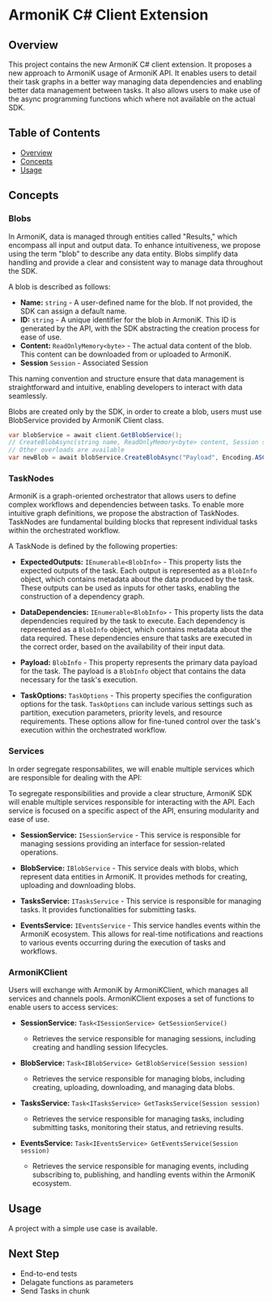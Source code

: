 # ArmoniK C# Client Extension

## Overview
This project contains the new ArmoniK C# client extension. It proposes a new approach to ArmoniK usage of ArmoniK API. It enables users to detail their task graphs in a better way managing data dependencies and enabling better data management between tasks. It also allows users to make use of the async programming functions which where not available on the actual SDK. 

## Table of Contents
- [Overview](#overview)
- [Concepts](#concepts)
- [Usage](#usage)

## Concepts

### Blobs

In ArmoniK, data is managed through entities called "Results," which encompass all input and output data. To enhance intuitiveness, we propose using the term "blob" to describe any data entity. Blobs simplify data handling and provide a clear and consistent way to manage data throughout the SDK.

A blob is described as follows:

- **Name:** `string` - A user-defined name for the blob. If not provided, the SDK can assign a default name.
- **ID:** `string` - A unique identifier for the blob in ArmoniK. This ID is generated by the API, with the SDK abstracting the creation process for ease of use.
- **Content:** `ReadOnlyMemory<byte>` - The actual data content of the blob. This content can be downloaded from or uploaded to ArmoniK.
- **Session** `Session` - Associated Session

This naming convention and structure ensure that data management is straightforward and intuitive, enabling developers to interact with data seamlessly.

Blobs are created only by the SDK, in order to create a blob, users must use BlobService provided by ArmoniK Client class.

```csharp
var blobService = await client.GetBlobService();
// CreateBlobAsync(string name, ReadOnlyMemory<byte> content, Session session = null, CancellationToken cancellationToken = default)
// Other overloads are available
var newBlob = await blobService.CreateBlobAsync("Payload", Encoding.ASCII.GetBytes("Hello"), session);
```

### TaskNodes

ArmoniK is a graph-oriented orchestrator that allows users to define complex workflows and dependencies between tasks. To enable more intuitive graph definitions, we propose the abstraction of TaskNodes. TaskNodes are fundamental building blocks that represent individual tasks within the orchestrated workflow.

A TaskNode is defined by the following properties:

- **ExpectedOutputs:** `IEnumerable<BlobInfo>` - This property lists the expected outputs of the task. Each output is represented as a `BlobInfo` object, which contains metadata about the data produced by the task. These outputs can be used as inputs for other tasks, enabling the construction of a dependency graph.

- **DataDependencies:** `IEnumerable<BlobInfo>` - This property lists the data dependencies required by the task to execute. Each dependency is represented as a `BlobInfo` object, which contains metadata about the data required. These dependencies ensure that tasks are executed in the correct order, based on the availability of their input data.

- **Payload:** `BlobInfo` - This property represents the primary data payload for the task. The payload is a `BlobInfo` object that contains the data necessary for the task's execution. 

- **TaskOptions:** `TaskOptions` - This property specifies the configuration options for the task. `TaskOptions` can include various settings such as partition, execution parameters, priority levels, and resource requirements. These options allow for fine-tuned control over the task's execution within the orchestrated workflow.

### Services

In order segregate responsabilites, we will enable multiple services which are responsible for dealing with the API:

To segregate responsibilities and provide a clear structure, ArmoniK SDK will enable multiple services responsible for interacting with the API. Each service is focused on a specific aspect of the API, ensuring modularity and ease of use.

- **SessionService:** `ISessionService` - This service is responsible for managing sessions providing an interface for session-related operations.

- **BlobService:** `IBlobService` - This service deals with blobs, which represent data entities in ArmoniK. It provides methods for creating, uploading and downloading blobs. 

- **TasksService:** `ITasksService` - This service is responsible for managing tasks. It provides functionalities for submitting tasks.

- **EventsService:** `IEventsService` - This service handles events within the ArmoniK ecosystem. This allows for real-time notifications and reactions to various events occurring during the execution of tasks and workflows.

### ArmoniKClient

Users will exchange with ArmoniK by ArmoniKClient, which manages all services and channels pools. ArmoniKClient exposes a set of functions to enable users to access services:

- **SessionService:** `Task<ISessionService> GetSessionService()`
  - Retrieves the service responsible for managing sessions, including creating and handling session lifecycles.

- **BlobService:** `Task<IBlobService> GetBlobService(Session session)`
  - Retrieves the service responsible for managing blobs, including creating, uploading, downloading, and managing data blobs.

- **TasksService:** `Task<ITasksService> GetTasksService(Session session)`
  - Retrieves the service responsible for managing tasks, including submitting tasks, monitoring their status, and retrieving results.

- **EventsService:** `Task<IEventsService> GetEventsService(Session session)`
  - Retrieves the service responsible for managing events, including subscribing to, publishing, and handling events within the ArmoniK ecosystem.

## Usage

A project with a simple use case is available.

## Next Step

- End-to-end tests
- Delagate functions as parameters
- Send Tasks in chunk
